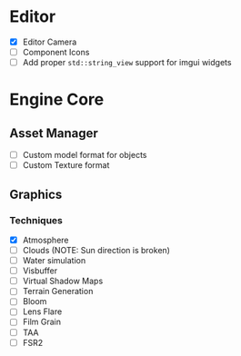 # Editor
- [x] Editor Camera
- [ ] Component Icons
- [ ] Add proper `std::string_view` support for imgui widgets

# Engine Core
## Asset Manager
- [ ] Custom model format for objects
- [ ] Custom Texture format

## Graphics
### Techniques
- [x] Atmosphere
- [ ] Clouds (NOTE: Sun direction is broken)
- [ ] Water simulation
- [ ] Visbuffer
- [ ] Virtual Shadow Maps
- [ ] Terrain Generation
- [ ] Bloom
- [ ] Lens Flare
- [ ] Film Grain
- [ ] TAA
- [ ] FSR2
